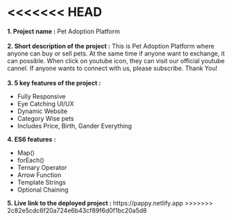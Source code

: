 <<<<<<< HEAD
=======
<b>1. Project name :</b> Pet Adoption Platform <br> <br>
<b>2. Short description of the project :</b>
This is Pet Adoption Platform where anyone can buy or sell pets. At the same time if anyone want to exchange, it can possible. When click on youtube icon, they can visit our official youtube cannel. If anyone wants to connect with us, please subscribe. Thank You! <br><br>
<b>3. 5 key features of the project :</b>
<ul>
    <li>Fully Responsive</li>
    <li>Eye Catching UI/UX</li>
    <li>Dynamic Website</li>
    <li>Category Wise pets</li>
    <li>Includes Price, Birth, Gander Everything</li>
</ul>
<b>4. ES6 features :</b>
<ul>
    <li>Map()</li>
    <li>forEach()</li>
    <li>Ternary Operator</li>
    <li>Arrow Function</li>
    <li>Template Strings</li>
    <li>Optional Chaining</li>
</ul>
<b>5. Live link to the deployed project :</b> https://pappy.netlify.app
>>>>>>> 2c82e5cdc6f20a724e6b43cf89f6d0f1bc20a5d8

